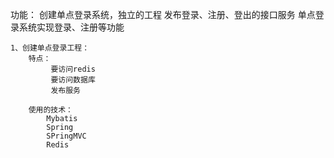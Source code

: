 功能：
    创建单点登录系统，独立的工程
    发布登录、注册、登出的接口服务
    单点登录系统实现登录、注册等功能
    
    1、创建单点登录工程：
        特点：
             要访问redis
             要访问数据库
             发布服务
        
        使用的技术：
            Mybatis
            Spring
            SPringMVC
            Redis
            